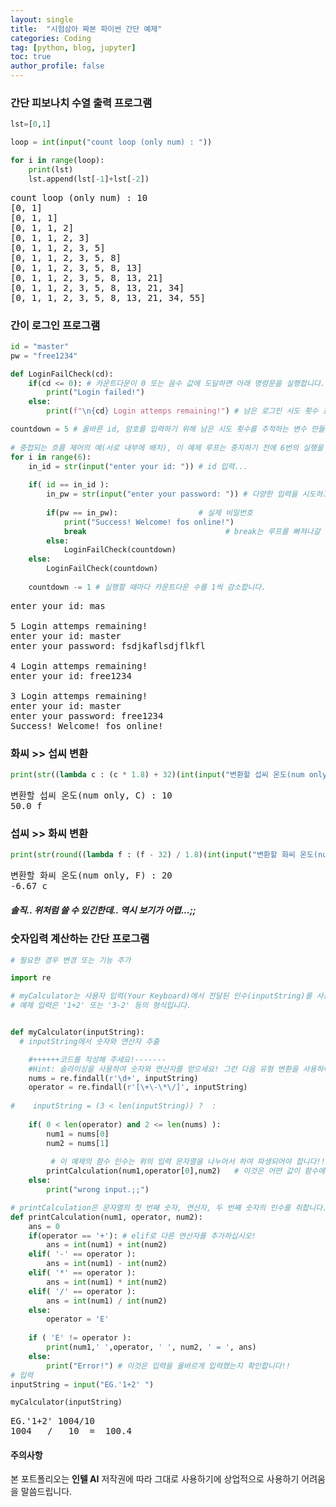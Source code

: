 ```yaml
---
layout: single
title:  "시험삼아 짜본 파이썬 간단 예제"
categories: Coding
tag: [python, blog, jupyter]
toc: true
author_profile: false
---
```


<head>
  <style>
    table.dataframe {
      white-space: normal;
      width: 100%;
      height: 240px;
      display: block;
      overflow: auto;
      font-family: Arial, sans-serif;
      font-size: 0.9rem;
      line-height: 20px;
      text-align: center;
      border: 0px !important;
    }

    table.dataframe th {
      text-align: center;
      font-weight: bold;
      padding: 8px;
    }

    table.dataframe td {
      text-align: center;
      padding: 8px;
    }

    table.dataframe tr:hover {
      background: #b8d1f3; 
    }

    .output_prompt {
      overflow: auto;
      font-size: 0.9rem;
      line-height: 1.45;
      border-radius: 0.3rem;
      -webkit-overflow-scrolling: touch;
      padding: 0.8rem;
      margin-top: 0;
      margin-bottom: 15px;
      font: 1rem Consolas, "Liberation Mono", Menlo, Courier, monospace;
      color: $code-text-color;
      border: solid 1px $border-color;
      border-radius: 0.3rem;
      word-break: normal;
      white-space: pre;
    }

  .dataframe tbody tr th:only-of-type {
      vertical-align: middle;
  }

  .dataframe tbody tr th {
      vertical-align: top;
  }

  .dataframe thead th {
      text-align: center !important;
      padding: 8px;
  }

  .page__content p {
      margin: 0 0 0px !important;
  }

  .page__content p > strong {
    font-size: 0.8rem !important;
  }

  </style>
</head>


### 간단 피보나치 수열 출력 프로그램



```python
lst=[0,1]

loop = int(input("count loop (only num) : "))

for i in range(loop):
    print(lst)
    lst.append(lst[-1]+lst[-2])
```

<pre>
count loop (only num) : 10
[0, 1]
[0, 1, 1]
[0, 1, 1, 2]
[0, 1, 1, 2, 3]
[0, 1, 1, 2, 3, 5]
[0, 1, 1, 2, 3, 5, 8]
[0, 1, 1, 2, 3, 5, 8, 13]
[0, 1, 1, 2, 3, 5, 8, 13, 21]
[0, 1, 1, 2, 3, 5, 8, 13, 21, 34]
[0, 1, 1, 2, 3, 5, 8, 13, 21, 34, 55]
</pre>
### 간이 로그인 프로그램



```python
id = "master"
pw = "free1234"

def LoginFailCheck(cd):
    if(cd <= 0): # 카운트다운이 0 또는 음수 값에 도달하면 아래 명령문을 실행합니다.
        print("Login failed!")
    else:
        print(f"\n{cd} Login attemps remaining!") # 남은 로그인 시도 횟수 표시

countdown = 5 # 올바른 id, 암호를 입력하기 위해 남은 시도 횟수를 추적하는 변수 만들기
        
# 중첩되는 흐름 제어의 예(서로 내부에 배치), 이 예제 루프는 중지하기 전에 6번의 실행을 허용합니다.
for i in range(6):
    in_id = str(input("enter your id: ")) # id 입력...
    
    if( id == in_id ):
        in_pw = str(input("enter your password: ")) # 다양한 입력을 시도하고 어떤 일이 발생하는지 확인하십시오!
        
        if(pw == in_pw):                  # 실제 비밀번호
            print("Success! Welcome! fos online!")
            break                               # break는 루프를 빠져나갈 때 사용합니다.
        else:
            LoginFailCheck(countdown)
    else:
        LoginFailCheck(countdown)
    
    countdown -= 1 # 실행할 때마다 카운트다운 수를 1씩 감소합니다.
```

<pre>
enter your id: mas

5 Login attemps remaining!
enter your id: master
enter your password: fsdjkaflsdjflkfl

4 Login attemps remaining!
enter your id: free1234

3 Login attemps remaining!
enter your id: master
enter your password: free1234
Success! Welcome! fos online!
</pre>
### 화씨 >> 섭씨 변환



```python
print(str((lambda c : (c * 1.8) + 32)(int(input("변환할 섭씨 온도(num only, C) : ")))) + " f")
```

<pre>
변환할 섭씨 온도(num only, C) : 10
50.0 f
</pre>
### 섭씨 >> 화씨 변환



```python
print(str(round((lambda f : (f - 32) / 1.8)(int(input("변환할 화씨 온도(num only, F) : "))), 2)) + " c")
```

<pre>
변환할 화씨 온도(num only, F) : 20
-6.67 c
</pre>
##### 솔직.. 위처럼 쓸 수 있긴한데.. 역시 보기가 어렵...;;


### 숫자입력 계산하는 간단 프로그램



```python
# 필요한 경우 변경 또는 기능 추가

import re

# myCalculator는 사용자 입력(Your Keyboard)에서 전달된 인수(inputString)를 사용합니다.
# 예제 입력은 '1+2' 또는 '3-2' 등의 형식입니다.


def myCalculator(inputString):
  # inputString에서 숫자와 연산자 추출

    #++++++코드를 작성해 주세요!-------
    #Hint: 슬라이싱을 사용하여 숫자와 연산자를 얻으세요! 그런 다음 유형 변환을 사용하여 숫자와 문자를 얻습니다!
    nums = re.findall(r'\d+', inputString)
    operator = re.findall(r'[\+\-\*\/]', inputString)
    
#    inputString = (3 < len(inputString)) ?  : 
    
    if( 0 < len(operator) and 2 <= len(nums) ):
        num1 = nums[0]
        num2 = nums[1]
        
         # 이 예제의 함수 인수는 위의 입력 문자열을 나누어서 하여 파생되어야 합니다!! 
        printCalculation(num1,operator[0],num2)   # 이것은 어떤 값이 함수에 들어가는지 보여주는 예입니다! printCalculation(1,'+',2)
    else:
        print("wrong input.;;")

# printCalculation은 문자열의 첫 번째 숫자, 연산자, 두 번째 숫자의 인수를 취합니다.
def printCalculation(num1, operator, num2):
    ans = 0
    if(operator == '+'): # elif로 다른 연산자를 추가하십시오!
        ans = int(num1) + int(num2)
    elif( '-' == operator ):
        ans = int(num1) - int(num2)
    elif( '*' == operator ):
        ans = int(num1) * int(num2)
    elif( '/' == operator ):
        ans = int(num1) / int(num2)
    else:
        operator = 'E'
    
    if ( 'E' != operator ):
        print(num1,' ',operator, ' ', num2, ' = ', ans)
    else:
        print("Error!") # 이것은 입력을 올바르게 입력했는지 확인합니다!!
# 입력
inputString = input("EG.'1+2' ")

myCalculator(inputString)
```

<pre>
EG.'1+2' 1004/10
1004   /   10  =  100.4
</pre>
#### 주의사항



본 포트폴리오는 **인텔 AI** 저작권에 따라 그대로 사용하기에 상업적으로 사용하기 어려움을 말씀드립니다.  

